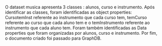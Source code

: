 O dataset musica apresenta 3 classes : alunos, curso e instrumento. Após identificar as classes, foram identificadas as object properties: CursotemInst referente ao instrumento que cada curso tem, temCurso referente ao curso que cada aluno tem e o temInstrumento referente ao instrumento que cada aluno tem. 
Foram também identificadas as Data properties que foram organizadas por alunos, curso e instrumento. 
Por fim, o documento criado foi passado para GraphDB.